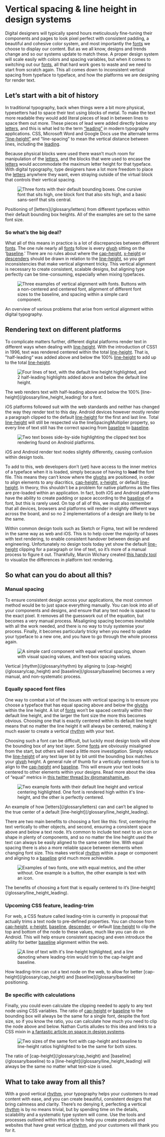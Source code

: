 # Vertical spacing & line height in design systems

Digital designers will typically spend hours meticulously fine-tuning their components and pages to look pixel perfect with consistent padding, a beautiful and cohesive color system, and most importantly the [fonts](/glossary/font) we choose to display our content. But as we all know, designs and trends change and so our systems update to match these. A proper design system will scale easily with colors and spacing variables, but when it comes to switching out our [fonts](/glossary/font), all that hard work goes to waste and we need to start from scratch again. This all comes down to inconsistent vertical spacing from typeface to typeface, and how the platforms we are designing for render text.

## Let’s start with a bit of history

In traditional typography, back when things were a bit more physical, typesetters had to space their text using blocks of metal. To make the text more readable they would add literal pieces of lead in between lines to space them out more. These pieces of lead were added directly below any [letters](/glossary/letters), and this is what led to the term [“leading”](/glossary/line_height_leading) in modern typography applications. CSS, Microsoft Word and Google Docs use the alternate terms [“line-height”](/glossary/line_height_leading) and “line-spacing” to mean the vertical distance between lines, including the [leading](/glossary/line_height_leading).

Because physical blocks were used there wasn’t much room for manipulation of the [letters](/glossary/letters), and the blocks that were used to encase the [letters](/glossary/letters) would accommodate the maximum letter height for that typeface. With digital typography, type designers have a lot more freedom to place the [letters](/glossary/letters) anywhere they want, even straying outside of the virtual block that controls their vertical spacing.

<figure>

![Three fonts with their default bounding boxes. One cursive font that sits high, one block font that also sits high, and a basic sans-serif that sits central.](images/default-line-heights.svg)

</figure>
<figcaption>Positioning of [letters](/glossary/letters) from different typefaces within their default bounding box heights. All of the examples are set to the same font size.</figcaption>

### So what’s the big deal?

What all of this means in practice is a lot of discrepancies between different [fonts](/glossary/font). The one rule nearly all [fonts](/glossary/font) follow is every [glyph](/glossary/glyph) sitting on the ‘[baseline](/glossary/baseline).’ There are no rules about where the [cap-height](/glossary/cap_height), [x-height](/glossary/x_height) or [descenders](/glossary/ascenders_descenders) should be drawn in relation to the [line-height](/glossary/line_height_leading), so you get inconsistencies that make vertical alignment tricky. This vertical alignment is necessary to create consistent, scalable designs, but aligning type perfectly can be time-consuming, especially when mixing typefaces.

<figure>

![Three examples of vertical alignment with fonts. Buttons with a non-centered and centered font, alignment of different font sizes to the baseline, and spacing within a simple card component.](images/examples.svg)

</figure>
<figcaption>An overview of various problems that arise from vertical alignment within digital typography.</figcaption>

## Rendering text on different platforms

To complicate matters further, different digital platforms render text in different ways when dealing with [line-height](/glossary/line_height_leading). With the introduction of CSS1 in 1996, text was rendered centered within the total [line-height](/glossary/line_height_leading). That is, "half-leading“ was added above and below the 100% [line-height](/glossary/line_height_leading) to add up to the total [line-height](/glossary/line_height_leading).

<figure>

![Four lines of text, with the default line height highlighted, and 2 half-leading highlights added above and below the default line height.](images/web-render.svg)

</figure>
<figcaption>The web renders text with half-leading above and below the 100% [line-height](/glossary/line_height_leading) for a font.</figcaption>

iOS platforms followed suit with the web standards and neither has changed the way they render text to this day. Android devices however mostly render a paragraph clipped to the default [line-height](/glossary/line_height_leading) for the first and last line. Total [line-height](/glossary/line_height_leading) will still be respected via the lineSpacingMultiplier property, so every line of text still has the correct spacing from [baseline](/glossary/baseline) to [baseline](/glossary/baseline).

<figure>

![Two text boxes side-by-side highlighting the clipped text box rendering found on Android platforms.](images/native-render.svg)

</figure>

<figcaption>iOS and Android render text nodes slightly differently, causing confusion within design tools.</figcaption>

To add to this, web developers don’t (yet) have access to the inner metrics of a typeface when it is loaded, simply because of having to **load** the font file. This means they can’t know where the [glyphs](/glossary/glyph) are positioned, in order to align elements to any diacritics, [cap-height](/glossary/cap_height), [x-height](/glossary/x_height), or default [line-height](/glossary/line_height_leading). In theory, this shouldn’t be a problem for native platforms as the files are pre-loaded within an application. In fact, both iOS and Android platforms have the ability to create padding or space according to the [baseline](/glossary/baseline) of a font, but this is rarely used. On top of all of this, we must also remember that all devices, browsers and platforms will render in slightly different ways across the board, and so no 2 implementations of a design are likely to be the same.

Within common design tools such as Sketch or Figma, text will be rendered in the same way as web and iOS. This is to help cover the majority of bases with text rendering, to enable consistent handover between design and engineering. Unfortunately no design tools today yet show the default [line-height](/glossary/line_height_leading) clipping for a paragraph or line of text, so it’s more of a manual process to figure it out. Thankfully, Marcin Wichary created [this handy tool](https://aresluna.org/line-height-playground/) to visualize the differences in platform text rendering.

## So what can you do about all this?

### Manual spacing

To ensure consistent design across your applications, the most common method would be to just space everything manually. You can look into all of your components and designs, and ensure that any text node is spaced to the exact pixel. It removes all the guesswork out of the equation, but becomes a very manual process. Misaligning spacing becomes inevitable with all the work needed, and there is no way to truly systemise your process. Finally, it becomes particularly tricky when you need to update your typeface to a new one, and you have to go through the whole process again.

<figure>

![A simple card component with equal vertical spacing, shown with visual spacing values, and text-box spacing values.](images/manual-spacing.svg)

</figure>
<figcaption>Vertical [rhythm](/glossary/rhythm) by aligning to [cap-height](/glossary/cap_height) and [baseline](/glossary/baseline) becomes a very manual, and non-systematic process.</figcaption>

### Equally spaced font files

One way to combat a lot of the issues with vertical spacing is to ensure you choose a typeface that has equal spacing above and below the [glyphs](/glossary/glyph) within the line height. A lot of [fonts](/glossary/font) won’t be spaced centrally within their default line height, and the larger the font size the more this becomes obvious. Choosing one that is exactly centered within its default line height means that no matter the line height it will always be centered, making it much easier to create a vertical [rhythm](/glossary/rhythm) with your text.

Choosing such a font can be difficult, but luckily most design tools will show the bounding box of any text layer. Some [fonts](/glossary/font) are obviously misaligned from the start, but others will need a little more investigation. Simply reduce the [line-height](/glossary/line_height_leading) of any text layer bit by bit until the bounding box matches your [glyph](/glossary/glyph) height. A general rule of thumb for a vertically centered font is to align to the [cap-height](/glossary/cap_height) and [baseline](/glossary/baseline). This will ensure your text looks centered to other elements within your designs. Read more about the idea of “equal” metrics in [this twitter thread by @romanshamin_en](https://twitter.com/romanshamin_en/status/1562801657691672576).

<figure>

![Two example fonts with their default line height and vertical centering highlighted. One font is rendered high within it's line-height, and the other is perfectly centered.](images/equal-spacing.svg)

</figure>
<figcaption>An example of how [letters](/glossary/letters) can and can’t be aligned to the true center of a default [line-height](/glossary/line_height_leading).</figcaption>

There are two main benefits to choosing a font like this: first, centering the text vertically to other objects, and second, ensuring a consistent space above and below a text node. It’s common to include text next to an icon or shape in plenty of components, and so no matter the line height used the text can always be easily aligned to the same center line. With equal spacing there is also a more reliable space between elements when changing font size. This makes vertical [rhythm](/glossary/rhythm) within a page or component and aligning to a [baseline](/glossary/baseline) grid much more achievable.

<figure>

![Examples of two fonts, one with equal metrics, and the other without. One example is a button, the other example is text with an icon.](images/equal-spacing-benefits.svg)

</figure>
<figcaption>The benefits of choosing a font that is equally centered to it’s [line-height](/glossary/line_height_leading).</figcaption>

### Upcoming CSS feature, leading-trim

For web, a CSS feature called leading-trim is currently in proposal that actually trims a text node to pre-defined properties. You can choose from [cap-height](/glossary/cap_height), [x-height](/glossary/x_height), [baseline](/glossary/baseline), [descender](/glossary/ascenders_descenders), or default [line-height](/glossary/line_height_leading) to clip the top and bottom of the node to these values, much like you can do on Android. This will help ensure consistent spacing and even introduce the ability for better [baseline](/glossary/baseline) alignment within the web.

<figure>

![A line of text with it's line-height highlighted, and a line denoting where leading-trim would trim to the cap-height and baseline.](images/leading-trim.svg)

</figure>
<figcaption>How leading-trim can cut a text node on the web, to allow for better [cap-height](/glossary/cap_height) and [baseline](/glossary/baseline) positioning.</figcaption>

### Be specific with calculations

Finally, you could even calculate the clipping needed to apply to any text node using CSS variables. The ratio of [cap-height](/glossary/cap_height) or [baseline](/glossary/baseline) to the bounding box will always be the same for a single font, despite the font size, so if you know the ratio, you can calculate how much you need to clip the node above and below. Nathan Curtis alludes to this idea and links to a CSS mixin in [a fantastic article on space in design systems](https://medium.com/eightshapes-llc/space-in-design-systems-188bcbae0d62#:~:text=Solve%20Collisions%20like%20Line%20Height%20Systematically).

<figure>

![Two sizes of the same font with cap-height and baseline to line-height ratios highlighted to be the same for both sizes.](images/ratio.svg)

</figure>
<figcaption>The ratio of [cap-height](/glossary/cap_height) and [baseline](/glossary/baseline) to a [line-height](/glossary/line_height_leading) will always be the same no matter what text-size is used.</figcaption>

## **What to take away from all this?**

With a good vertical [rhythm](/glossary/rhythm), your typography helps your customers to read content with ease, and you can create beautiful, consistent designs that bring calmness and clarity. There’s no denying it, perfecting a vertical [rhythm](/glossary/rhythm) is by no means trivial, but by spending time on the details, scalability and a systematic type system will come. Use the tools and processes outlined within this article to help you create products and websites that have great vertical [rhythm](/glossary/rhythm), and your customers will thank you for it.
